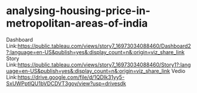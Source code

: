 # analysing-housing-price-in-metropolitan-areas-of-india
Dashboard Link:https://public.tableau.com/views/story7_16973034088460/Dashboard2?:language=en-US&publish=yes&:display_count=n&:origin=viz_share_link
Story Link:https://public.tableau.com/views/story7_16973034088460/Story1?:language=en-US&publish=yes&:display_count=n&:origin=viz_share_link
Vedio Link:https://drive.google.com/file/d/1QDIk31yy5-SxUWPptlQU1bVDCDVT3goy/view?usp=drivesdk
